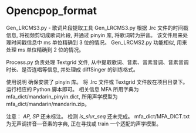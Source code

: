 # Opencpop_format

Gen_LRCMS3.py - 歌词片段提取工具
Gen_LRCMS3.py 根据 .lrc 文件的时间戳信息, 将视频剪切成歌词片段, 并通过 pinyin 库, 将歌词转为拼音。 该文件用来处理时间戳信息中 ms 单位精确到 3 位的情况。
Gen_LRCMS2.py 功能相似, 用来处理 ms 单位精确到 2 位的情况。

Process.py 负责处理 Textgrid 文件, 从中提取歌词、音素、音素音调、音素音调时长、是否连唱等信息, 并处理成 diffSinger 的训练格式。

使用说明
确保安装了 pinyin 库。
将 .lrc 文件或 Textgrid 文件放在项目目录下。
运行相应的 Python 脚本即可。
相关信息
MFA 所用字典为 mfa_dict/mandarin_pinyin.dict, 
所用声学模型为 mfa_dict/mandarin/mandarin.zip。

注意：
*AP, SP* 还未标注。
检测 *is_slur_seq* 还未完成。
mfa_dict/MFA_DICT.txt 为无声调拼音—音素的字典, 正在寻找或 train 一个适配的声学模型。
